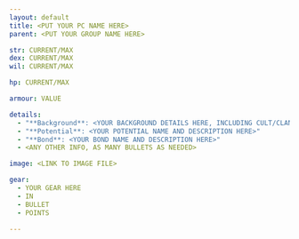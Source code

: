 ```yaml
---
layout: default
title: <PUT YOUR PC NAME HERE>
parent: <PUT YOUR GROUP NAME HERE>

str: CURRENT/MAX
dex: CURRENT/MAX
wil: CURRENT/MAX

hp: CURRENT/MAX

armour: VALUE

details:
  - "**Background**: <YOUR BACKGROUND DETAILS HERE, INCLUDING CULT/CLAN, RANK AND REGION>"
  - "**Potential**: <YOUR POTENTIAL NAME AND DESCRIPTION HERE>"
  - "**Bond**: <YOUR BOND NAME AND DESCRIPTION HERE>"
  - <ANY OTHER INFO, AS MANY BULLETS AS NEEDED>

image: <LINK TO IMAGE FILE>

gear:
  - YOUR GEAR HERE
  - IN
  - BULLET
  - POINTS

---
```

